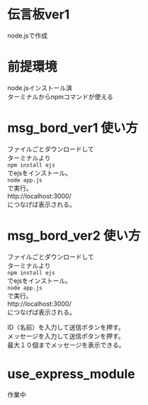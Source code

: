 # 伝言板ver1
node.jsで作成  
  
# 前提環境
node.jsインストール済  
ターミナルからnpmコマンドが使える  
  
# msg_bord_ver1 使い方
ファイルごとダウンロードして  
ターミナルより  
``npm install ejs``  
でejsをインストール。  
``node app.js``  
で実行。  
http://localhost:3000/  
につなげば表示される。  
  
# msg_bord_ver2 使い方
ファイルごとダウンロードして  
ターミナルより  
``npm install ejs``  
でejsをインストール。  
``node app.js``  
で実行。  
http://localhost:3000/  
につなげば表示される。  
  
ID（名前）を入力して送信ボタンを押す。  
メッセージを入力して送信ボタンを押す。  
最大１０個までメッセージを表示できる。  
  
# use_express_module
作業中